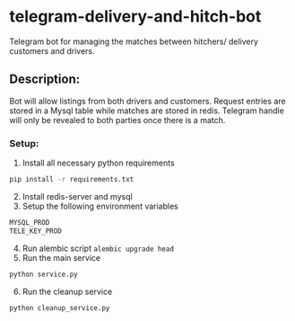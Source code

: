 # telegram-delivery-and-hitch-bot
Telegram bot for managing the matches between hitchers/ delivery customers and drivers.

## Description:
Bot will allow listings from both drivers and customers. Request entries are stored in a Mysql table while matches are stored in redis. Telegram handle will only be revealed to both parties once there is a match.

### Setup:
1. Install all necessary python requirements
```bash
pip install -r requirements.txt
```
2. Install redis-server and mysql
3. Setup the following environment variables
```bash
MYSQL_PROD
TELE_KEY_PROD
```
4. Run alembic script `alembic upgrade head`
5. Run the main service
```bash
python service.py
```
6. Run the cleanup service
```bash
python cleanup_service.py
```
